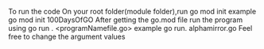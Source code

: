 To run the code
On your root folder(module folder),run go mod init <modulename>  example go mod init 100DaysOfGO
After getting the go.mod file
run the program using go run . <programNamefile.go> example go run. alphamirror.go
Feel free to change the argument values

